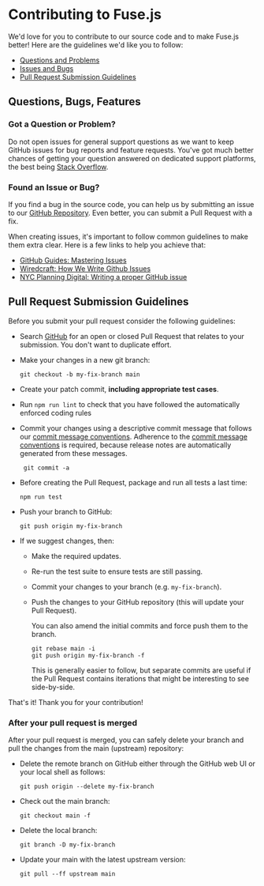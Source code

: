 # Contributing to Fuse.js

We'd love for you to contribute to our source code and to make Fuse.js better! Here are the guidelines we'd like you to follow:

- [Questions and Problems](#question)
- [Issues and Bugs](#issue)
- [Pull Request Submission Guidelines](#submit-pr)

## <a name="requests"></a> Questions, Bugs, Features

### <a name="question"></a> Got a Question or Problem?

Do not open issues for general support questions as we want to keep GitHub issues for bug reports and feature requests. You've got much better chances of getting your question answered on dedicated support platforms, the best being [Stack Overflow][stackoverflow].

### <a name="issue"></a> Found an Issue or Bug?

If you find a bug in the source code, you can help us by submitting an issue to our
[GitHub Repository][github]. Even better, you can submit a Pull Request with a fix.

When creating issues, it's important to follow common guidelines to make them extra clear. Here is a few links to help you achieve that:

- [GitHub Guides: Mastering Issues](https://guides.github.com/features/issues/)
- [Wiredcraft: How We Write Github Issues](https://wiredcraft.com/blog/how-we-write-our-github-issues/)
- [NYC Planning Digital: Writing a proper GitHub issue](https://medium.com/nyc-planning-digital/writing-a-proper-github-issue-97427d62a20f)

## <a name="submit-pr"></a> Pull Request Submission Guidelines

Before you submit your pull request consider the following guidelines:

- Search [GitHub](https://github.com/krisk/Fuse/pulls) for an open or closed Pull Request that relates to your submission. You don't want to duplicate effort.
- Make your changes in a new git branch:

  ```shell
  git checkout -b my-fix-branch main
  ```

- Create your patch commit, **including appropriate test cases**.
- Run `npm run lint` to check that you have followed the automatically enforced coding rules
- Commit your changes using a descriptive commit message that follows our
  [commit message conventions][developers.commits]. Adherence to the
  [commit message conventions][developers.commits] is required, because release notes are
  automatically generated from these messages.

  ```shell
   git commit -a
  ```

- Before creating the Pull Request, package and run all tests a last time:

  ```shell
  npm run test
  ```

- Push your branch to GitHub:

  ```shell
  git push origin my-fix-branch
  ```

- If we suggest changes, then:

  - Make the required updates.
  - Re-run the test suite to ensure tests are still passing.
  - Commit your changes to your branch (e.g. `my-fix-branch`).
  - Push the changes to your GitHub repository (this will update your Pull Request).

    You can also amend the initial commits and force push them to the branch.

    ```shell
    git rebase main -i
    git push origin my-fix-branch -f
    ```

    This is generally easier to follow, but separate commits are useful if the Pull Request contains
    iterations that might be interesting to see side-by-side.

That's it! Thank you for your contribution!

### After your pull request is merged

After your pull request is merged, you can safely delete your branch and pull the changes
from the main (upstream) repository:

- Delete the remote branch on GitHub either through the GitHub web UI or your local shell as follows:

  ```shell
  git push origin --delete my-fix-branch
  ```

- Check out the main branch:

  ```shell
  git checkout main -f
  ```

- Delete the local branch:

  ```shell
  git branch -D my-fix-branch
  ```

- Update your main with the latest upstream version:

  ```shell
  git pull --ff upstream main
  ```

[stackoverflow]: http://stackoverflow.com/questions/tagged/fuse.js
[github]: https://github.com/krisk/Fuse/issues
[developers.commits]: DEVELOPERS.md#commits
